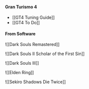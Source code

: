#### Gran Turismo 4
-  [[GT4 Tuning Guide]]
-  [[GT4 To Do]]

#### From Software
![[Dark Souls Remastered]]

![[Dark Souls II Scholar of the First Sin]]

![[Dark Souls III]]

![[Elden Ring]]

![[Sekiro Shadows Die Twice]]